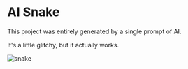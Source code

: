 # AI Snake
This project was entirely generated by a single prompt of AI.

It's a little glitchy, but it actually works.

![snake](https://github.com/Habitats/ai_snake/assets/1082096/ff4fc8d3-0588-477d-bb28-15ea2bc85393)
